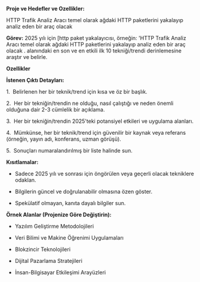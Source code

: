 **Proje ve Hedefler ve Ozellikler:** 



HTTP Trafik Analiz Aracı temel olarak ağdaki HTTP paketlerini yakalayıp analiz eden bir araç olacak





**Görev:** 2025 yılı için [http paket yakalayıcısı, örneğin: 'HTTP Trafik Analiz Aracı temel olarak ağdaki HTTP paketlerini yakalayıp analiz eden bir araç olacak . alanındaki en son ve en etkili ilk 10 tekniği/trendi derinlemesine araştır ve belirle.



**Ozellikler** 



**İstenen Çıktı Detayları:**

1.  Belirlenen her bir teknik/trend için kısa ve öz bir başlık.

2.  Her bir tekniğin/trendin ne olduğu, nasıl çalıştığı ve neden önemli olduğuna dair 2-3 cümlelik bir açıklama.

3.  Her bir tekniğin/trendin 2025'teki potansiyel etkileri ve uygulama alanları.

4.  Mümkünse, her bir teknik/trend için güvenilir bir kaynak veya referans (örneğin, yayın adı, konferans, uzman görüşü).

5.  Sonuçları numaralandırılmış bir liste halinde sun.



**Kısıtlamalar:**

- Sadece 2025 yılı ve sonrası için öngörülen veya geçerli olacak tekniklere odaklan.

- Bilgilerin güncel ve doğrulanabilir olmasına özen göster.

- Spekülatif olmayan, kanıta dayalı bilgiler sun.



**Örnek Alanlar (Projenize Göre Değiştirin):**

- Yazılım Geliştirme Metodolojileri

- Veri Bilimi ve Makine Öğrenimi Uygulamaları

- Blokzincir Teknolojileri

- Dijital Pazarlama Stratejileri

- İnsan-Bilgisayar Etkileşimi Arayüzleri